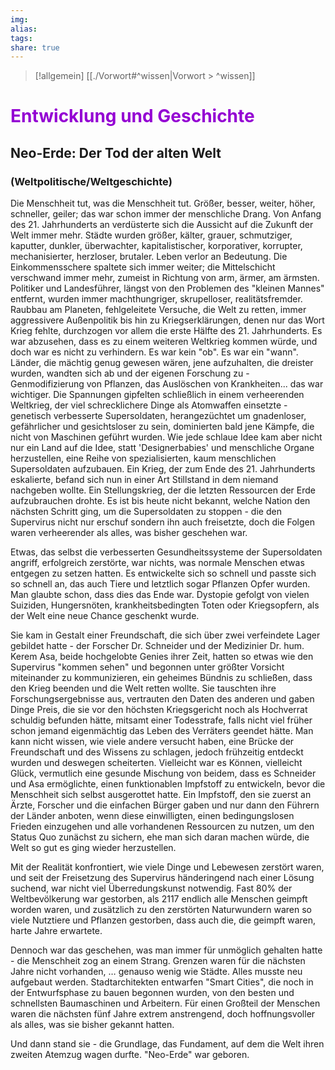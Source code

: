 ```yaml
---
img: 
alias: 
tags: 
share: true
---
```



> [!allgemein] 
> [[./Vorwort#^wissen|Vorwort > ^wissen]]

# <font color="#9400D3"> Entwicklung und Geschichte</font>
## Neo-Erde: Der Tod der alten Welt
### (Weltpolitische/Weltgeschichte)
Die Menschheit tut, was die Menschheit tut. Größer, besser, weiter, höher, schneller, geiler; das war schon immer der menschliche Drang. Von Anfang des 21. Jahrhunderts an verdüsterte sich die Aussicht auf die Zukunft der Welt immer mehr. Städte wurden größer, kälter, grauer, schmutziger, kaputter, dunkler, überwachter, kapitalistischer, korporativer, korrupter, mechanisierter, herzloser, brutaler. Leben verlor an Bedeutung. Die Einkommensschere spaltete sich immer weiter; die Mittelschicht verschwand immer mehr, zumeist in Richtung von arm, ärmer, am ärmsten. 
Politiker und Landesführer, längst von den Problemen des "kleinen Mannes" entfernt, wurden immer machthungriger, skrupelloser, realitätsfremder. Raubbau am Planeten, fehlgeleitete Versuche, die Welt zu retten, immer aggressivere Außenpolitik bis hin zu Kriegserklärungen, denen nur das Wort Krieg fehlte, durchzogen vor allem die erste Hälfte des 21. Jahrhunderts. Es war abzusehen, dass es zu einem weiteren Weltkrieg kommen würde, und doch war es nicht zu verhindern. Es war kein "ob". Es war ein "wann".
Länder, die mächtig genug gewesen wären, jene aufzuhalten, die dreister wurden, wandten sich ab und der eigenen Forschung zu - Genmodifizierung von Pflanzen, das Auslöschen von Krankheiten... das war wichtiger. Die Spannungen gipfelten schließlich in einem verheerenden Weltkrieg, der viel schrecklichere Dinge als Atomwaffen einsetzte - genetisch verbesserte Supersoldaten, herangezüchtet um gnadenloser, gefährlicher und gesichtsloser zu sein, dominierten bald jene Kämpfe, die nicht von Maschinen geführt wurden. Wie jede schlaue Idee kam aber nicht nur ein Land auf die Idee, statt 'Designerbabies' und menschliche Organe herzustellen, eine Reihe von spezialisierten, kaum menschlichen Supersoldaten aufzubauen. Ein Krieg, der zum Ende des 21. Jahrhunderts eskalierte, befand sich nun in einer Art Stillstand in dem niemand nachgeben wollte. Ein Stellungskrieg, der die letzten Ressourcen der Erde aufzubrauchen drohte. 
Es ist bis heute nicht bekannt, welche Nation den nächsten Schritt ging, um die Supersoldaten zu stoppen - die den Supervirus nicht nur erschuf sondern ihn auch freisetzte, doch die Folgen waren verheerender als alles, was bisher geschehen war.

Etwas, das selbst die verbesserten Gesundheitssysteme der Supersoldaten angriff, erfolgreich zerstörte, war nichts, was normale Menschen etwas entgegen zu setzen hatten. Es entwickelte sich so schnell und passte sich so schnell an, das auch Tiere und letztlich sogar Pflanzen Opfer wurden. 
Man glaubte schon, dass dies das Ende war. Dystopie gefolgt von vielen Suiziden, Hungersnöten, krankheitsbedingten Toten oder Kriegsopfern, als der Welt eine neue Chance geschenkt wurde.

Sie kam in Gestalt einer Freundschaft, die sich über zwei verfeindete Lager gebildet hatte - der Forscher Dr. Schneider und der Medizinier Dr. hum. Kerem Asa, beide hochgelobte Genies ihrer Zeit, hatten so etwas wie den Supervirus "kommen sehen" und begonnen unter größter Vorsicht miteinander zu kommunizieren, ein geheimes Bündnis zu schließen, dass den Krieg beenden und die Welt retten wollte. 
Sie tauschten ihre Forschungsergebnisse aus, vertrauten den Daten des anderen und gaben Dinge Preis, die sie vor den höchsten Kriegsgericht noch als Hochverrat schuldig befunden hätte, mitsamt einer Todesstrafe, falls nicht viel früher schon jemand eigenmächtig das Leben des Verräters geendet hätte.
Man kann nicht wissen, wie viele andere versucht haben, eine Brücke der Freundschaft und des Wissens zu schlagen, jedoch frühzeitig entdeckt wurden und deswegen scheiterten. Vielleicht war es Können, vielleicht Glück, vermutlich eine gesunde Mischung von beidem, dass es Schneider und Asa ermöglichte, einen funktionablen Impfstoff zu entwickeln, bevor die Menschheit sich selbst ausgerottet hatte. Ein Impfstoff, den sie zuerst an Ärzte, Forscher und die einfachen Bürger gaben und nur dann den Führern der Länder anboten, wenn diese einwilligten, einen bedingungslosen Frieden einzugehen und alle vorhandenen Ressourcen zu nutzen, um den Status Quo zunächst zu sichern, ehe man sich daran machen würde, die Welt so gut es ging wieder herzustellen.

Mit der Realität konfrontiert, wie viele Dinge und Lebewesen zerstört waren, und seit der Freisetzung des Supervirus händeringend nach einer Lösung suchend, war nicht viel Überredungskunst notwendig.
Fast 80% der Weltbevölkerung war gestorben, als 2117 endlich alle Menschen geimpft worden waren, und zusätzlich zu den zerstörten Naturwundern waren so viele Nutztiere und Pflanzen gestorben, dass auch die, die geimpft waren, harte Jahre erwartete.

Dennoch war das geschehen, was man immer für unmöglich gehalten hatte - die Menschheit zog an einem Strang. Grenzen waren für die nächsten Jahre nicht vorhanden, … genauso wenig wie Städte.
Alles musste neu aufgebaut werden.
Stadtarchitekten entwarfen "Smart Cities", die noch in der Entwurfsphase zu bauen begonnen wurden, von den besten und schnellsten Baumaschinen und Arbeitern. Für einen Großteil der Menschen waren die nächsten fünf Jahre extrem anstrengend, doch hoffnungsvoller als alles, was sie bisher gekannt hatten.

Und dann stand sie - die Grundlage, das Fundament, auf dem die Welt ihren zweiten Atemzug wagen durfte. "Neo-Erde" war geboren.